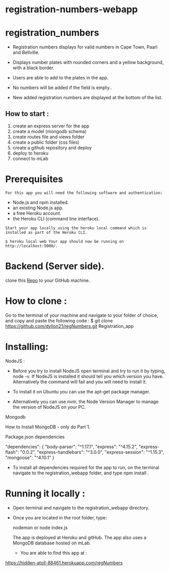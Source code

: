 # registration-numbers-webapp

# registration_numbers

* Registration numbers displays for valid numbers in Cape Town, Paarl and Bellville.

* Displays number plates with rounded corners and a yellow background, with a black border.

* Users are able to add to the plates in the app.

* No numbers will be added if the field is empty..
* New added registration numbers are displayed at the bottom of the list.

## How to start :

 1. create an express server for the app
 2. create a model (mongodb schema)
 3. create routes file and views folder
 4. create a public folder (css files)
 5. create a github repository and deploy
 6. deploy to heroku
 7. connect to mLab

# Prerequisites

    For this app you will need the following software and authentication:

 * Node.js and npm installed.
 * an existing Node.js app.
 *   a free Heroku account.
 *   the Heroku CLI (command line interface).

    Start your app locally using the heroku local command which is installed as part of the Heroku CLI.

    $ heroku local web Your app should now be running on http://localhost:5000/.



# Backend (Server side).

 clone this <a href=' https://greetings-web-app.herokuapp.com/'>Repo</a> to your GitHub machine.

# How to clone :

  Go to the terminal of your machine and navigate to your folder of choice, and copy and paste the following code :
  $ git clone
   https://github.com/dyllon21/regNumbers.git Registration_app

# Installing:

NodeJS :

* Before you try to install NodeJS open terminal and try to run it by typing, node -v. If NodeJS is installed it should tell you which version you have. Alternatively the command will fail and you will need to install it.

* To install it on Ubuntu you can use the apt-get package manager.

* Alternatively you can use nvm, the Node Version Manager to manage the version of NodeJS on your PC.

Mongodb

How to Install MongoDB - only do Part 1.

Package.json dependencies

"dependencies": {
    "body-parser": "^1.17.1",
    "express": "^4.15.2",
    "express-flash": "0.0.2",
    "express-handlebars": "^3.0.0",
    "express-session": "^1.15.3",
    "mongoose": "^4.10.1"
  }
* To install all dependencies required for the app to run, on the terminal navigate to the registration_webapp folder, and type npm install .

# Running it locally :

* Open terminal and navigate to the registration_webapp directory.
* Once you are located in the root folder, type:

   nodemon or
   node index.js

   The app is deployed at Heroku and gitHub. The app also uses a MongoDB database hosted on mLab.


   * You are able to find this app at :

https://hidden-atoll-88461.herokuapp.com/regNumbers
